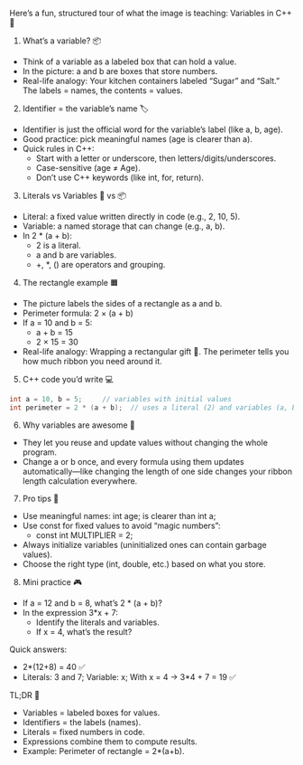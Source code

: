 Here’s a fun, structured tour of what the image is teaching: Variables in C++ 🎯

1) What’s a variable? 📦
- Think of a variable as a labeled box that can hold a value.
- In the picture: a and b are boxes that store numbers.
- Real-life analogy: Your kitchen containers labeled “Sugar” and “Salt.” The labels = names, the contents = values.

2) Identifier = the variable’s name 🏷️
- Identifier is just the official word for the variable’s label (like a, b, age).
- Good practice: pick meaningful names (age is clearer than a).
- Quick rules in C++:
  - Start with a letter or underscore, then letters/digits/underscores.
  - Case-sensitive (age ≠ Age).
  - Don’t use C++ keywords (like int, for, return).

3) Literals vs Variables 🔢 vs 📦
- Literal: a fixed value written directly in code (e.g., 2, 10, 5).
- Variable: a named storage that can change (e.g., a, b).
- In 2 * (a + b):
  - 2 is a literal.
  - a and b are variables.
  - +, *, () are operators and grouping.

4) The rectangle example 🟧
- The picture labels the sides of a rectangle as a and b.
- Perimeter formula: 2 × (a + b)
- If a = 10 and b = 5:
  - a + b = 15
  - 2 × 15 = 30
- Real-life analogy: Wrapping a rectangular gift 🎁. The perimeter tells you how much ribbon you need around it.

5) C++ code you’d write 💻
```cpp
int a = 10, b = 5;     // variables with initial values
int perimeter = 2 * (a + b);  // uses a literal (2) and variables (a, b)
```

6) Why variables are awesome 🚀
- They let you reuse and update values without changing the whole program.
- Change a or b once, and every formula using them updates automatically—like changing the length of one side changes your ribbon length calculation everywhere.

7) Pro tips 🧠
- Use meaningful names: int age; is clearer than int a;
- Use const for fixed values to avoid “magic numbers”:
  - const int MULTIPLIER = 2;
- Always initialize variables (uninitialized ones can contain garbage values).
- Choose the right type (int, double, etc.) based on what you store.

8) Mini practice 🎮
- If a = 12 and b = 8, what’s 2 * (a + b)?
- In the expression 3*x + 7:
  - Identify the literals and variables.
  - If x = 4, what’s the result?

Quick answers:
- 2*(12+8) = 40 ✅
- Literals: 3 and 7; Variable: x; With x = 4 → 3*4 + 7 = 19 ✅

TL;DR 🧩
- Variables = labeled boxes for values.
- Identifiers = the labels (names).
- Literals = fixed numbers in code.
- Expressions combine them to compute results.
- Example: Perimeter of rectangle = 2*(a+b).
